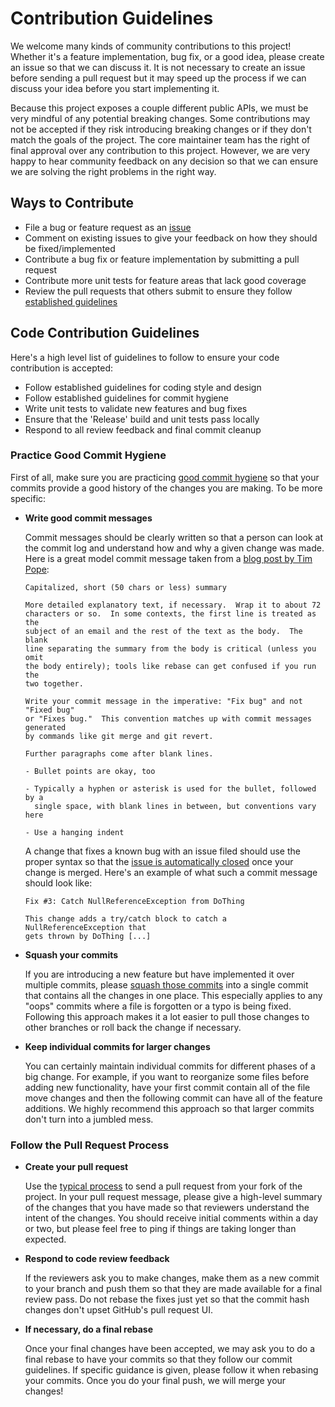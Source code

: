 # Contribution Guidelines

We welcome many kinds of community contributions to this project!  Whether it's a feature implementation,
 bug fix, or a good idea, please create an issue so that we can discuss it.  It is not necessary to create an
 issue before sending a pull request but it may speed up the process if we can discuss your idea before
 you start implementing it.

Because this project exposes a couple different public APIs, we must be very mindful of any potential breaking
 changes.  Some contributions may not be accepted if they risk introducing breaking changes or if they
 don't match the goals of the project.  The core maintainer team has the right of final approval over
any contribution to this project.  However, we are very happy to hear community feedback on any decision
 so that we can ensure we are solving the right problems in the right way.

## Ways to Contribute

- File a bug or feature request as an [issue](https://github.com/bjarkirafn/JaArgumentCompleterPS/issues)
- Comment on existing issues to give your feedback on how they should be fixed/implemented
- Contribute a bug fix or feature implementation by submitting a pull request
- Contribute more unit tests for feature areas that lack good coverage
- Review the pull requests that others submit to ensure they follow [established guidelines](#pull-request-guidelines)

## Code Contribution Guidelines

Here's a high level list of guidelines to follow to ensure your code contribution is accepted:

- Follow established guidelines for coding style and design
- Follow established guidelines for commit hygiene
- Write unit tests to validate new features and bug fixes
- Ensure that the 'Release' build and unit tests pass locally
- Respond to all review feedback and final commit cleanup

### Practice Good Commit Hygiene

First of all, make sure you are practicing [good commit hygiene](http://blog.ericbmerritt.com/2011/09/21/commit-hygiene-and-git.html)
so that your commits provide a good history of the changes you are making.  To be more specific:

- **Write good commit messages**

  Commit messages should be clearly written so that a person can look at the commit log and understand
  how and why a given change was made.  Here is a great model commit message taken from a [blog post
  by Tim Pope](http://tbaggery.com/2008/04/19/a-note-about-git-commit-messages.html):

      Capitalized, short (50 chars or less) summary

      More detailed explanatory text, if necessary.  Wrap it to about 72
      characters or so.  In some contexts, the first line is treated as the
      subject of an email and the rest of the text as the body.  The blank
      line separating the summary from the body is critical (unless you omit
      the body entirely); tools like rebase can get confused if you run the
      two together.

      Write your commit message in the imperative: "Fix bug" and not "Fixed bug"
      or "Fixes bug."  This convention matches up with commit messages generated
      by commands like git merge and git revert.

      Further paragraphs come after blank lines.

      - Bullet points are okay, too

      - Typically a hyphen or asterisk is used for the bullet, followed by a
        single space, with blank lines in between, but conventions vary here

      - Use a hanging indent

  A change that fixes a known bug with an issue filed should use the proper syntax so that the [issue
  is automatically closed](https://help.github.com/articles/closing-issues-via-commit-messages/) once
  your change is merged.  Here's an example of what such a commit message should look like:

      Fix #3: Catch NullReferenceException from DoThing

      This change adds a try/catch block to catch a NullReferenceException that
      gets thrown by DoThing [...]

- **Squash your commits**

  If you are introducing a new feature but have implemented it over multiple commits,
  please [squash those commits](http://gitready.com/advanced/2009/02/10/squashing-commits-with-rebase.html)
  into a single commit that contains all the changes in one place.  This especially applies to any "oops"
  commits where a file is forgotten or a typo is being fixed.  Following this approach makes it a lot easier
  to pull those changes to other branches or roll back the change if necessary.

- **Keep individual commits for larger changes**

  You can certainly maintain individual commits for different phases of a big change.  For example, if
  you want to reorganize some files before adding new functionality, have your first commit contain all
  of the file move changes and then the following commit can have all of the feature additions.  We
  highly recommend this approach so that larger commits don't turn into a jumbled mess.
### Follow the Pull Request Process

- **Create your pull request**

  Use the [typical process](https://help.github.com/articles/using-pull-requests/) to send a pull request
  from your fork of the project.  In your pull request message, please give a high-level summary of the
  changes that you have made so that reviewers understand the intent of the changes.  You should receive
  initial comments within a day or two, but please feel free to ping if things are taking longer than
  expected.

- **Respond to code review feedback**

  If the reviewers ask you to make changes, make them as a new commit to your branch and push them so
  that they are made available for a final review pass.  Do not rebase the fixes just yet so that the
  commit hash changes don't upset GitHub's pull request UI.

- **If necessary, do a final rebase**

  Once your final changes have been accepted, we may ask you to do a final rebase to have your commits
  so that they follow our commit guidelines.  If specific guidance is given, please follow it when
  rebasing your commits.  Once you do your final push, we will merge your changes!


